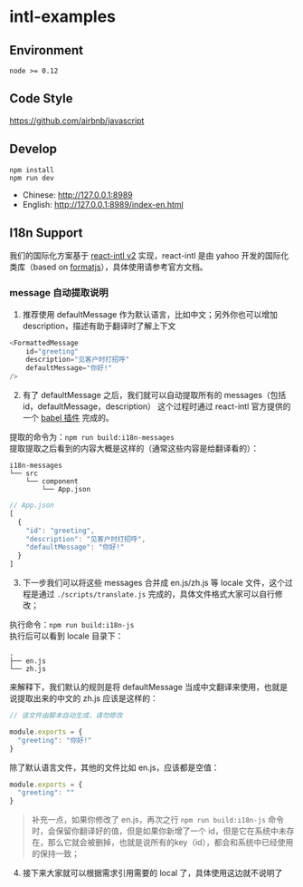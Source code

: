 # intl-examples

## Environment

```
node >= 0.12
```

## Code Style

https://github.com/airbnb/javascript

## Develop


```
npm install
npm run dev
```

- Chinese: http://127.0.0.1:8989
- English: http://127.0.0.1:8989/index-en.html

## I18n Support

我们的国际化方案基于 [react-intl v2](https://github.com/yahoo/react-intl/issues/162) 实现，react-intl 是由 yahoo 开发的国际化类库（based on [formatjs](http://formatjs.io/)），具体使用请参考官方文档。

### message 自动提取说明

1. 推荐使用 defaultMessage 作为默认语言，比如中文；另外你也可以增加 description，描述有助于翻译时了解上下文

  ```javascript
  <FormattedMessage
      id="greeting"
      description="见客户时打招呼"
      defaultMessage="你好!"
  />
  ```

2. 有了 defaultMessage 之后，我们就可以自动提取所有的 messages（包括 id，defaultMessage，description）
这个过程时通过 react-intl 官方提供的一个 [babel 插件](https://github.com/yahoo/babel-plugin-react-intl) 完成的。

  提取的命令为：`npm run build:i18n-messages`  
  提取提取之后看到的内容大概是这样的（通常这些内容是给翻译看的）：
  ```
  i18n-messages
  └── src
      └── component
          └── App.json
  ```

  ```javascript
  // App.json
  [
    {
      "id": "greeting",
      "description": "见客户时打招呼",
      "defaultMessage": "你好!"
    }
  ]
  ```

3. 下一步我们可以将这些 messages 合并成 en.js/zh.js 等 locale 文件，这个过程是通过 `./scripts/translate.js` 完成的，具体文件格式大家可以自行修改；

  执行命令：`npm run build:i18n-js`  
  执行后可以看到 locale 目录下：
  ```
  .
  ├── en.js
  └── zh.js
  ```

  来解释下，我们默认的规则是将 defaultMessage 当成中文翻译来使用，也就是说提取出来的中文的 zh.js 应该是这样的：
  ```javascript
  // 该文件由脚本自动生成，请勿修改

  module.exports = {
    "greeting": "你好!"
  }
  ```

  除了默认语言文件，其他的文件比如 en.js，应该都是空值：
  ```javascript
  module.exports = {
    "greeting": ""
  }
  ```

  > 补充一点，如果你修改了 en.js，再次之行 `npm run build:i18n-js` 命令时，会保留你翻译好的值，但是如果你新增了一个 id，但是它在系统中未存在，那么它就会被删掉，也就是说所有的key（id），都会和系统中已经使用的保持一致；

4. 接下来大家就可以根据需求引用需要的 local 了，具体使用这边就不说明了
